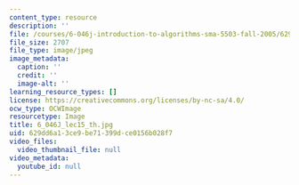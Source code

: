 ```yaml
---
content_type: resource
description: ''
file: /courses/6-046j-introduction-to-algorithms-sma-5503-fall-2005/629dd6a13ce9be71399dce0156b028f7_6_046J_lec15_th.jpg
file_size: 2707
file_type: image/jpeg
image_metadata:
  caption: ''
  credit: ''
  image-alt: ''
learning_resource_types: []
license: https://creativecommons.org/licenses/by-nc-sa/4.0/
ocw_type: OCWImage
resourcetype: Image
title: 6_046J_lec15_th.jpg
uid: 629dd6a1-3ce9-be71-399d-ce0156b028f7
video_files:
  video_thumbnail_file: null
video_metadata:
  youtube_id: null
---
```

